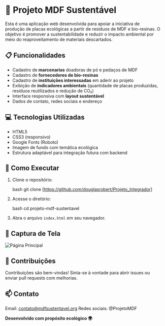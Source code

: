 # 🌱 Projeto MDF Sustentável

Esta é uma aplicação web desenvolvida para apoiar a iniciativa de produção de placas ecológicas a partir de resíduos de MDF e bio-resinas. O objetivo é promover a sustentabilidade e reduzir o impacto ambiental por meio do reaproveitamento de materiais descartados.

## 📋 Funcionalidades

- Cadastro de **marcenarias** doadoras de pó e pedaços de MDF
- Cadastro de **fornecedores de bio-resinas**
- Cadastro de **instituições interessadas** em aderir ao projeto
- Exibição de **indicadores ambientais** (quantidade de placas produzidas, resíduos reutilizados e redução de CO₂)
- Interface responsiva com **layout sustentável**
- Dados de contato, redes sociais e endereço

## 💻 Tecnologias Utilizadas

- HTML5
- CSS3 (responsivo)
- Google Fonts (Roboto)
- Imagem de fundo com temática ecológica
- Estrutura adaptável para integração futura com backend

## 🚀 Como Executar

1. Clone o repositório:

   bash
   git clone [https://github.com/douglasrobert/Projeto_Integrador]

3. Acesse o diretório:

   bash
   cd projeto-mdf-sustentavel
   

4. Abra o arquivo `index.html` em seu navegador.

## 📸 Captura de Tela

![Página Principal](./img/placa-mdf-sustentavel.png)

## 🤝 Contribuições

Contribuições são bem-vindas! Sinta-se à vontade para abrir issues ou enviar pull requests com melhorias.

## 📫 Contato

Email: [contato@mdfsustentavel.org](mailto:contato@mdfsustentavel.org)
Redes sociais: @ProjetoMDF


**Desenvolvido com propósito ecológico 🌍**
